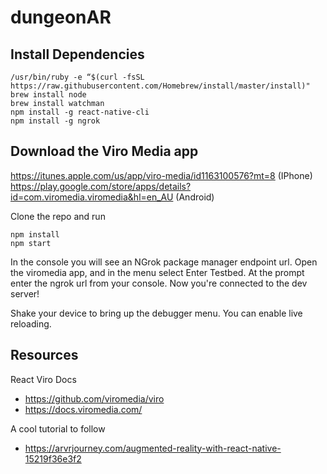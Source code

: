 # dungeonAR

## Install Dependencies
```
/usr/bin/ruby -e “$(curl -fsSL https://raw.githubusercontent.com/Homebrew/install/master/install)"
brew install node
brew install watchman
npm install -g react-native-cli
npm install -g ngrok
```

## Download the Viro Media app
https://itunes.apple.com/us/app/viro-media/id1163100576?mt=8 (IPhone)
https://play.google.com/store/apps/details?id=com.viromedia.viromedia&hl=en_AU (Android)

Clone the repo and run
```
npm install
npm start
```

In the console you will see an NGrok package manager endpoint url.
Open the viromedia app, and in the menu select Enter Testbed. At the prompt enter the ngrok url from your console.
Now you're connected to the dev server!

Shake your device to bring up the debugger menu. You can enable live reloading.

## Resources

React Viro Docs

- https://github.com/viromedia/viro
- https://docs.viromedia.com/

A cool tutorial to follow
- https://arvrjourney.com/augmented-reality-with-react-native-15219f36e3f2
